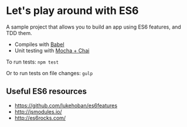 # Let's play around with ES6

A sample project that allows you to build an app using ES6 features, and TDD them.

* Compiles with [Babel](https://babeljs.io/)
* Unit testing with [Mocha + Chai](http://mochajs.org/)

To run tests: `npm test`

Or to run tests on file changes: `gulp`

## Useful ES6 resources

* https://github.com/lukehoban/es6features
* http://jsmodules.io/
* http://es6rocks.com/
